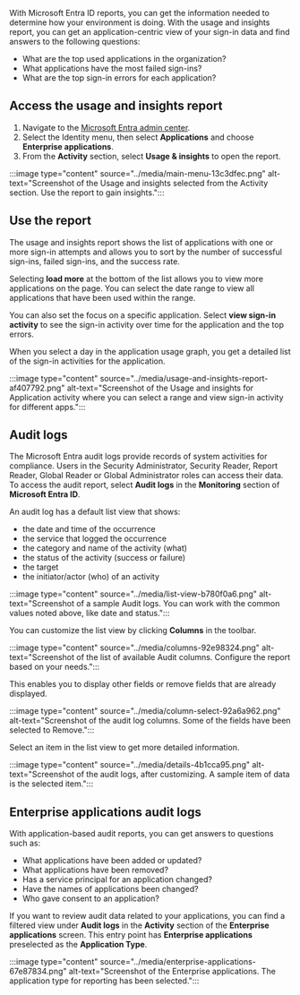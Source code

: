 With Microsoft Entra ID reports, you can get the information needed to determine how your environment is doing. With the usage and insights report, you can get an application-centric view of your sign-in data and find answers to the following questions:

 -  What are the top used applications in the organization?
 -  What applications have the most failed sign-ins?
 -  What are the top sign-in errors for each application?

## Access the usage and insights report

1.  Navigate to the [Microsoft Entra admin center](https://entra.microsoft.com/).
2.  Select the Identity menu, then select **Applications** and choose **Enterprise applications**.
3.  From the **Activity** section, select **Usage & insights** to open the report.

:::image type="content" source="../media/main-menu-13c3dfec.png" alt-text="Screenshot of the Usage and insights selected from the Activity section. Use the report to gain insights.":::


## Use the report

The usage and insights report shows the list of applications with one or more sign-in attempts and allows you to sort by the number of successful sign-ins, failed sign-ins, and the success rate.

Selecting **load more** at the bottom of the list allows you to view more applications on the page. You can select the date range to view all applications that have been used within the range.

You can also set the focus on a specific application. Select **view sign-in activity** to see the sign-in activity over time for the application and the top errors.

When you select a day in the application usage graph, you get a detailed list of the sign-in activities for the application.

:::image type="content" source="../media/usage-and-insights-report-af407792.png" alt-text="Screenshot of the Usage and insights for Application activity where you can select a range and view sign-in activity for different apps.":::


## Audit logs

The Microsoft Entra audit logs provide records of system activities for compliance. Users in the Security Administrator, Security Reader, Report Reader, Global Reader or Global Administrator roles can access their data. To access the audit report, select **Audit logs** in the **Monitoring** section of **Microsoft Entra ID**.

An audit log has a default list view that shows:

 -  the date and time of the occurrence
 -  the service that logged the occurrence
 -  the category and name of the activity (what)
 -  the status of the activity (success or failure)
 -  the target
 -  the initiator/actor (who) of an activity

:::image type="content" source="../media/list-view-b780f0a6.png" alt-text="Screenshot of a sample Audit logs. You can work with the common values noted above, like date and status.":::


You can customize the list view by clicking **Columns** in the toolbar.

:::image type="content" source="../media/columns-92e98324.png" alt-text="Screenshot of the list of available Audit columns. Configure the report based on your needs.":::


This enables you to display other fields or remove fields that are already displayed.

:::image type="content" source="../media/column-select-92a6a962.png" alt-text="Screenshot of the audit log columns. Some of the fields have been selected to Remove.":::


Select an item in the list view to get more detailed information.

:::image type="content" source="../media/details-4b1cca95.png" alt-text="Screenshot of the audit logs, after customizing. A sample item of data is the selected item.":::


## Enterprise applications audit logs

With application-based audit reports, you can get answers to questions such as:

 -  What applications have been added or updated?
 -  What applications have been removed?
 -  Has a service principal for an application changed?
 -  Have the names of applications been changed?
 -  Who gave consent to an application?

If you want to review audit data related to your applications, you can find a filtered view under **Audit logs** in the **Activity** section of the **Enterprise applications** screen. This entry point has **Enterprise applications** preselected as the **Application Type**.

:::image type="content" source="../media/enterprise-applications-67e87834.png" alt-text="Screenshot of the Enterprise applications. The application type for reporting has been selected.":::
